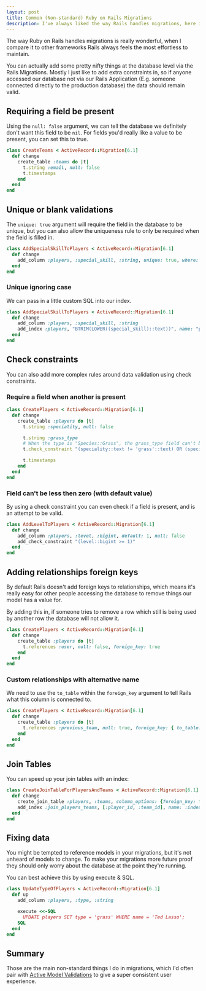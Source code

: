 ```yaml
---
layout: post
title: Common (Non-standard) Ruby on Rails Migrations
description: I've always liked the way Rails handles migrations, here is a cheat sheet of the ones I do often.
---
```


The way Ruby on Rails handles migrations is really wonderful, when I compare it to other frameworks Rails always feels the most effortless to maintain.

You can actually add some pretty nifty things at the database level via the Rails Migrations. Mostly I just like to add extra constraints in, so if anyone accessed our database not via our Rails Application (E.g. someone connected directly to the production database) the data should remain valid.

## Requiring a field be present

Using the `null: false` argument, we can tell the database we definitely don't want this field to be `nil`. For fields you'd really like a value to be present, you can set this to true.

```ruby
class CreateTeams < ActiveRecord::Migration[6.1]
  def change
    create_table :teams do |t|
      t.string :email, null: false
      t.timestamps
    end
  end
end
```

## Unique or blank validations

The `unique: true` argument will require the field in the database to be unique, but you can also allow the uniqueness rule to only be required when the field is filled in.

```ruby
class AddSpecialSkillToPlayers < ActiveRecord::Migration[6.1]
  def change
    add_column :players, :special_skill, :string, unique: true, where: "((special_skill)::text <> ''::text)"
  end
end
```

### Unique ignoring case

We can pass in a little custom SQL into our index.

```ruby
class AddSpecialSkillToPlayers < ActiveRecord::Migration[6.1]
  def change
    add_column :players, :special_skill, :string
    add_index :players, "BTRIM(LOWER((special_skill)::text))", name: "players_special_skill_unique", unique: true
  end
end
```

## Check constraints

You can also add more complex rules around data validation using check constraints.

### Require a field when another is present

```ruby
class CreatePlayers < ActiveRecord::Migration[6.1]
  def change
    create_table :players do |t|
      t.string :speciality, null: false

      t.string :grass_type
      # When the type is "Species::Grass", the grass_type field can't be blank.
      t.check_constraint "(speciality::text != 'grass'::text) OR (speciality::text = 'grass'::text AND grass_type::text <> ''::text)"

      t.timestamps
    end
  end
end
```

### Field can't be less then zero (with default value)

By using a check constraint you can even check if a field is present, and is an attempt to be valid.

```ruby
class AddLevelToPlayers < ActiveRecord::Migration[6.1]
  def change
    add_column :players, :level, :bigint, default: 1, null: false
    add_check_constraint "(level::bigint >= 1)"
  end
end
```

## Adding relationships foreign keys

By default Rails doesn't add foreign keys to relationships, which means it's really easy for other people accessing the database to remove things our model has a value for.

By adding this in, if someone tries to remove a row which still is being used by another row the database will not allow it.

```ruby
class CreatePlayers < ActiveRecord::Migration[6.1]
  def change
    create_table :players do |t|
      t.references :user, null: false, foreign_key: true
    end
  end
end
```

### Custom relationships with alternative name

We need to use the `to_table` within the `foreign_key` argument to tell Rails what this column is connected to.

```ruby
class CreatePlayers < ActiveRecord::Migration[6.1]
  def change
    create_table :players do |t|
      t.references :previous_team, null: true, foreign_key: { to_table: :teams }
	end
  end
end
```

## Join Tables

You can speed up your join tables with an index:

```ruby
class CreateJoinTableForPlayersAndTeams < ActiveRecord::Migration[6.1]
  def change
    create_join_table :players, :teams, column_options: {foreign_key: true, null: false}, table_name: :join_players_teams
    add_index :join_players_teams, [:player_id, :team_id], name: :index_join_players_teams
  end
end
```

## Fixing data

You might be tempted to reference models in your migrations, but it's not unheard of models to change. To make your migrations more future proof they should only worry about the database at the point they're running.

You can best achieve this by using execute & SQL.

```ruby
class UpdateTypeOfPlayers < ActiveRecord::Migration[6.1]
  def up
    add_column :players, :type, :string

    execute <<-SQL
      UPDATE players SET type = 'grass' WHERE name = 'Ted Lasso';
    SQL
  end
end
```

## Summary

Those are the main non-standard things I do in migrations, which I'd often pair with [Active Model Validations](https://api.rubyonrails.org/classes/ActiveModel/Validations.html) to give a super consistent user experience.
